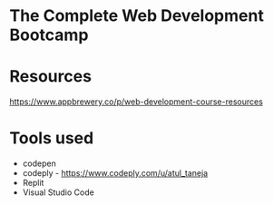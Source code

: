 # The Complete Web Development Bootcamp

# Resources
 
https://www.appbrewery.co/p/web-development-course-resources

# Tools used
* codepen  
* codeply - https://www.codeply.com/u/atul_taneja
* Replit  
* Visual Studio Code

